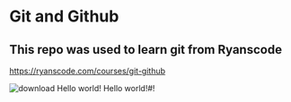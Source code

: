 # Git and Github

## This repo was used to learn git from Ryanscode

https://ryanscode.com/courses/git-github

![download](https://user-images.githubusercontent.com/113925293/229624671-2abf523c-0665-4fe5-91ac-faae212f717e.jpg)
Hello world!
Hello world!#!
